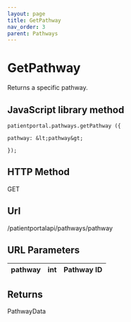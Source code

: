 ```yaml
---
layout: page
title: GetPathway
nav_order: 3
parent: Pathways
---
```


# GetPathway

Returns a specific pathway.

## JavaScript library method

```
patientportal.pathways.getPathway ({

pathway: &lt;pathway&gt;

});
```

## HTTP Method

GET

## ****Url****

/patientportalapi/pathways/pathway

## URL Parameters

| pathway | int | Pathway ID |
| --- | --- | --- |

## Returns

PathwayData
